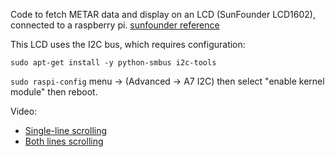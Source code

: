 
Code to fetch METAR data and display on an LCD (SunFounder LCD1602), connected to a raspberry pi.
[sunfounder reference](https://www.sunfounder.com/learn/sensor-kit-v2-0-for-raspberry-pi-b-plus/lesson-30-i2c-lcd1602-sensor-kit-v2-0-for-b-plus.html)

This LCD uses the I2C bus, which requires configuration:

`sudo apt-get install -y python-smbus i2c-tools`

`sudo raspi-config`  menu -> (Advanced -> A7 I2C) then select "enable kernel module" then reboot.

Video:
 * [Single-line scrolling](https://www.youtube.com/watch?v=gfDjs_ALQ_U)
 * [Both lines scrolling](https://www.youtube.com/watch?v=372PiuKn2_s)
